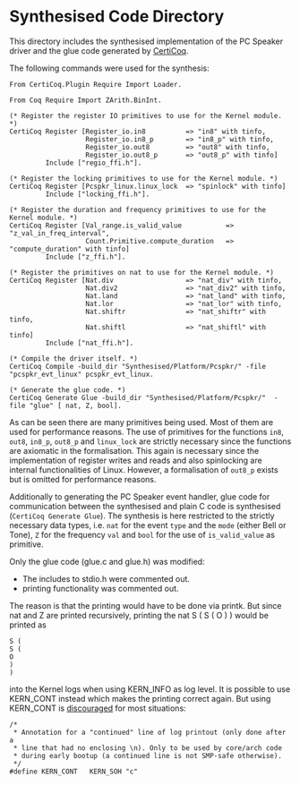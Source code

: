 # Synthesised Code Directory

This directory includes the synthesised implementation of the PC Speaker driver and the glue code generated
by [CertiCoq](https://github.com/CertiCoq/certicoq).

The following commands were used for the synthesis:

```
From CertiCoq.Plugin Require Import Loader.

From Coq Require Import ZArith.BinInt.

(* Register the register IO primitives to use for the Kernel module. *)
CertiCoq Register [Register_io.in8          => "in8" with tinfo,
                   Register_io.in8_p        => "in8_p" with tinfo,
                   Register_io.out8         => "out8" with tinfo,
                   Register_io.out8_p       => "out8_p" with tinfo]
         Include ["regio_ffi.h"].

(* Register the locking primitives to use for the Kernel module. *)
CertiCoq Register [Pcspkr_linux.linux_lock  => "spinlock" with tinfo]
         Include ["locking_ffi.h"].

(* Register the duration and frequency primitives to use for the Kernel module. *)
CertiCoq Register [Val_range.is_valid_value           => "z_val_in_freq_interval",
                   Count.Primitive.compute_duration   => "compute_duration" with tinfo]
         Include ["z_ffi.h"].

(* Register the primitives on nat to use for the Kernel module. *)
CertiCoq Register [Nat.div                  => "nat_div" with tinfo,
                   Nat.div2                 => "nat_div2" with tinfo,
                   Nat.land                 => "nat_land" with tinfo,
                   Nat.lor                  => "nat_lor" with tinfo,
                   Nat.shiftr               => "nat_shiftr" with tinfo,
                   Nat.shiftl               => "nat_shiftl" with tinfo]
         Include ["nat_ffi.h"].

(* Compile the driver itself. *)
CertiCoq Compile -build_dir "Synthesised/Platform/Pcspkr/" -file "pcspkr_evt_linux" pcspkr_evt_linux.

(* Generate the glue code. *)
CertiCoq Generate Glue -build_dir "Synthesised/Platform/Pcspkr/"  -file "glue" [ nat, Z, bool].
```

As can be seen there are many primitives being used. Most of them are used for performance reasons.
The use of primitives for the functions `in8`, `out8`, `in8_p`, `out8_p` and `linux_lock` are strictly
necessary since the functions are axiomatic in the formalisation.
This again is necessary since the implementation of register writes and reads and also spinlocking are
internal functionalities of Linux.
However, a formalisation of `out8_p` exists but is omitted for performance reasons.

Additionally to generating the PC Speaker event handler, glue code for communication between the
synthesised and plain C code is synthesised (`CertiCoq Generate Glue`).
The synthesis is here restricted to the strictly necessary data types, i.e. `nat` for the
event `type` and the `mode` (either Bell or Tone), `Z` for the frequency `val` and `bool` for the use
of `is_valid_value` as primitive.

Only the glue code (glue.c and glue.h) was modified:

- The includes to stdio.h were commented out.
- printing functionality was commented out.

The reason is that the printing would have to be done via printk. But since nat and Z
are printed recursively, printing the nat S ( S ( O ) ) would be printed as 

```
S ( 
S ( 
O 
) 
)
```

into the Kernel logs when using KERN_INFO as log level. It is possible to use KERN_CONT instead
which makes the printing correct again. But using KERN_CONT is [discouraged](https://elixir.bootlin.com/linux/v6.7.4/source/include/linux/kern_levels.h#L20)
for most situations:

```
/*
 * Annotation for a "continued" line of log printout (only done after a
 * line that had no enclosing \n). Only to be used by core/arch code
 * during early bootup (a continued line is not SMP-safe otherwise).
 */
#define KERN_CONT	KERN_SOH "c"
```